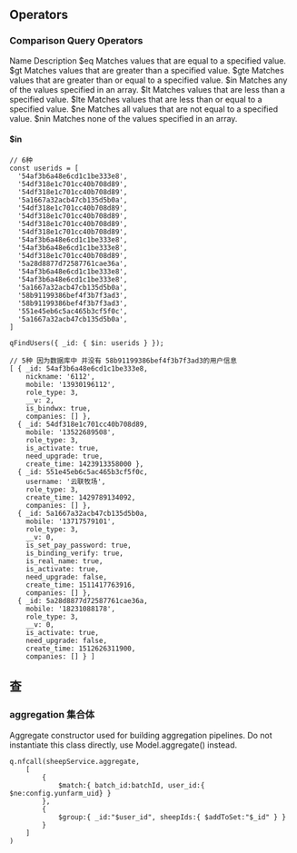 ## Operators
### Comparison Query Operators

Name	Description
$eq	Matches values that are equal to a specified value.
$gt	Matches values that are greater than a specified value.
$gte	Matches values that are greater than or equal to a specified value.
$in	Matches any of the values specified in an array.
$lt	Matches values that are less than a specified value.
$lte	Matches values that are less than or equal to a specified value.
$ne	Matches all values that are not equal to a specified value.
$nin	Matches none of the values specified in an array.

#### $in
```
// 6种
const userids = [ 
  '54af3b6a48e6cd1c1be333e8',
  '54df318e1c701cc40b708d89',
  '54df318e1c701cc40b708d89',
  '5a1667a32acb47cb135d5b0a',
  '54df318e1c701cc40b708d89',
  '54df318e1c701cc40b708d89',
  '54df318e1c701cc40b708d89',
  '54df318e1c701cc40b708d89',
  '54af3b6a48e6cd1c1be333e8',
  '54af3b6a48e6cd1c1be333e8',
  '54df318e1c701cc40b708d89',
  '5a28d8877d72587761cae36a',
  '54af3b6a48e6cd1c1be333e8',
  '54af3b6a48e6cd1c1be333e8',
  '5a1667a32acb47cb135d5b0a',
  '58b91199386bef4f3b7f3ad3',
  '58b91199386bef4f3b7f3ad3',
  '551e45eb6c5ac465b3cf5f0c',
  '5a1667a32acb47cb135d5b0a',
]

qFindUsers({ _id: { $in: userids } });

// 5种 因为数据库中 并没有 58b91199386bef4f3b7f3ad3的用户信息
[ { _id: 54af3b6a48e6cd1c1be333e8,
    nickname: '6112',
    mobile: '13930196112',
    role_type: 3,
    __v: 2,
    is_bindwx: true,
    companies: [] },
  { _id: 54df318e1c701cc40b708d89,
    mobile: '13522689508',
    role_type: 3,
    is_activate: true,
    need_upgrade: true,
    create_time: 1423913358000 },
  { _id: 551e45eb6c5ac465b3cf5f0c,
    username: '云联牧场',
    role_type: 3,
    create_time: 1429789134092,
    companies: [] },
  { _id: 5a1667a32acb47cb135d5b0a,
    mobile: '13717579101',
    role_type: 3,
    __v: 0,
    is_set_pay_password: true,
    is_binding_verify: true,
    is_real_name: true,
    is_activate: true,
    need_upgrade: false,
    create_time: 1511417763916,
    companies: [] },
  { _id: 5a28d8877d72587761cae36a,
    mobile: '18231088178',
    role_type: 3,
    __v: 0,
    is_activate: true,
    need_upgrade: false,
    create_time: 1512626311900,
    companies: [] } ]

```

## 查
### aggregation 集合体
Aggregate constructor used for building aggregation pipelines. Do not instantiate this class directly, use Model.aggregate() instead.

```
q.nfcall(sheepService.aggregate,
	[
		{
			$match:{ batch_id:batchId, user_id:{ $ne:config.yunfarm_uid} }
		},
		{
			$group:{ _id:"$user_id", sheepIds:{ $addToSet:"$_id" } }
		}
	]
)
```